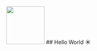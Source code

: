 <img src="https://github.com/polymer940c/pwa-weather/blob/main/public/images/logo.png" width="100" height="100">
## Hello World ☀️
